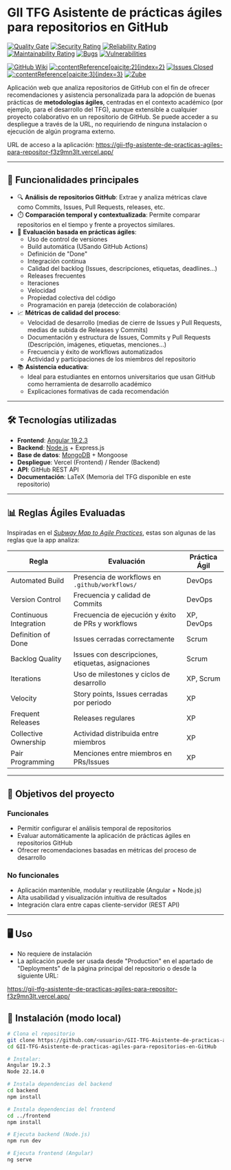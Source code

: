 # GII TFG Asistente de prácticas ágiles para repositorios en GitHub

[![Quality Gate](https://sonarcloud.io/api/project_badges/measure?project=lod1004_GII-TFG-Asistente-de-practicas-agiles-para-repositorios-en-GitHub&metric=alert_status)](https://sonarcloud.io/dashboard?id=lod1004_GII-TFG-Asistente-de-practicas-agiles-para-repositorios-en-GitHub)
[![Security Rating](https://sonarcloud.io/api/project_badges/measure?project=lod1004_GII-TFG-Asistente-de-practicas-agiles-para-repositorios-en-GitHub&metric=security_rating)](https://sonarcloud.io/dashboard?id=lod1004_GII-TFG-Asistente-de-practicas-agiles-para-repositorios-en-GitHub)
[![Reliability Rating](https://sonarcloud.io/api/project_badges/measure?project=lod1004_GII-TFG-Asistente-de-practicas-agiles-para-repositorios-en-GitHub&metric=reliability_rating)](https://sonarcloud.io/dashboard?id=lod1004_GII-TFG-Asistente-de-practicas-agiles-para-repositorios-en-GitHub)
[![Maintainability Rating](https://sonarcloud.io/api/project_badges/measure?project=lod1004_GII-TFG-Asistente-de-practicas-agiles-para-repositorios-en-GitHub&metric=sqale_rating)](https://sonarcloud.io/summary/new_code?id=lod1004_GII-TFG-Asistente-de-practicas-agiles-para-repositorios-en-GitHub)
[![Bugs](https://sonarcloud.io/api/project_badges/measure?project=lod1004_GII-TFG-Asistente-de-practicas-agiles-para-repositorios-en-GitHub&metric=bugs)](https://sonarcloud.io/dashboard?id=lod1004_GII-TFG-Asistente-de-practicas-agiles-para-repositorios-en-GitHub)
[![Vulnerabilities](https://sonarcloud.io/api/project_badges/measure?project=lod1004_GII-TFG-Asistente-de-practicas-agiles-para-repositorios-en-GitHub&metric=vulnerabilities)](https://sonarcloud.io/dashboard?id=lod1004_GII-TFG-Asistente-de-practicas-agiles-para-repositorios-en-GitHub)

[![GitHub Wiki](https://img.shields.io/badge/wiki-available-brightgreen?style=flat-square)](https://github.com/lod1004/GII-TFG-Asistente-de-practicas-agiles-para-repositorios-en-GitHub/wiki)
[![:contentReference[oaicite:2]{index=2}](https://deploy-badge.vercel.app/?url=https://gii-tfg-asistente-de-practicas-agiles-para-repositor-idxbpcutk.vercel.app/&name=app)](https://vercel.com/)
[![Issues Closed](https://img.shields.io/github/issues-closed/lod1004/GII-TFG-Asistente-de-practicas-agiles-para-repositorios-en-GitHub?style=flat-square)](https://github.com/lod1004/GII-TFG-Asistente-de-practicas-agiles-para-repositorios-en-GitHub/issues?q=is%3Aissue+is%3Aclosed)
[![:contentReference[oaicite:3]{index=3}](https://img.shields.io/badge/built%20with-react-blue?style=flat-square&logo=react)](https://reactjs.org)
[![Zube](https://img.shields.io/badge/Managed%20with-Zube-blueviolet?logo=zube)](https://zube.io/lod1004/tfg/w/workspace-1)

Aplicación web que analiza repositorios de GitHub con el fin de ofrecer recomendaciones y asistencia personalizada para la adopción de buenas prácticas de **metodologías ágiles**, centradas en el contexto académico (por ejemplo, para el desarrollo del TFG), aunque extensible a cualquier proyecto colaborativo en un repositorio de GitHub. Se puede acceder a su despliegue a través de la URL, no requiriendo de ninguna instalacíon o ejecución de algún programa externo.

URL de acceso a la aplicación: https://gii-tfg-asistente-de-practicas-agiles-para-repositor-f3z9mn3lt.vercel.app/

---

## 🚀 Funcionalidades principales

- 🔍 **Análisis de repositorios GitHub**: Extrae y analiza métricas clave como Commits, Issues, Pull Requests, releases, etc.
- ⏱️ **Comparación temporal y contextualizada**: Permite comparar repositorios en el tiempo y frente a proyectos similares.
- 🧭 **Evaluación basada en prácticas ágiles**:
  - Uso de control de versiones
  - Build automática (USando GitHub Actions)
  - Definición de "Done"
  - Integración continua
  - Calidad del backlog (Issues, descripciones, etiquetas, deadlines…)
  - Releases frecuentes
  - Iteraciones
  - Velocidad
  - Propiedad colectiva del código
  - Programación en pareja (detección de colaboración)
- 📈 **Métricas de calidad del proceso**:
  - Velocidad de desarrollo (medias de cierre de Issues y Pull Requests, medias de subida de Releases y Commits)
  - Documentación y estructura de Issues, Commits y Pull Requests (Descripción, imágenes, etiquetas, menciones...)
  - Frecuencia y éxito de workflows automatizados
  - Actividad y participaciones de los miembros del repositorio
- 📚 **Asistencia educativa**:
  - Ideal para estudiantes en entornos universitarios que usan GitHub como herramienta de desarrollo académico
  - Explicaciones formativas de cada recomendación

---

## 🛠️ Tecnologías utilizadas

- **Frontend**: [Angular 19.2.3](https://angular.io/)
- **Backend**: [Node.js](https://nodejs.org/) + Express.js
- **Base de datos**: [MongoDB](https://www.mongodb.com/) + Mongoose
- **Despliegue**: Vercel (Frontend) / Render (Backend)
- **API**: GitHub REST API
- **Documentación**: LaTeX (Memoria del TFG disponible en este repositorio)

---

## 📊 Reglas Ágiles Evaluadas

Inspiradas en el [_Subway Map to Agile Practices_](https://www.agilealliance.org), estas son algunas de las reglas que la app analiza:

| Regla                           | Evaluación                                                  | Práctica Ágil              |
|--------------------------------|--------------------------------------------------------------|----------------------------|
| Automated Build                | Presencia de workflows en `.github/workflows/`              | DevOps                     |
| Version Control                | Frecuencia y calidad de Commits                             | DevOps                     |
| Continuous Integration         | Frecuencia de ejecución y éxito de PRs y workflows          | XP, DevOps                 |
| Definition of Done             | Issues cerradas correctamente                               | Scrum                      |
| Backlog Quality                | Issues con descripciones, etiquetas, asignaciones           | Scrum                      |
| Iterations                     | Uso de milestones y ciclos de desarrollo                    | XP, Scrum                  |
| Velocity                       | Story points, Issues cerradas por periodo                   | XP                         |
| Frequent Releases              | Releases regulares                                          | XP                         |
| Collective Ownership           | Actividad distribuida entre miembros                        | XP                         |
| Pair Programming               | Menciones entre miembros en PRs/Issues                      | XP                         |

---

## 🎯 Objetivos del proyecto

### Funcionales

- Permitir configurar el análisis temporal de repositorios
- Evaluar automáticamente la aplicación de prácticas ágiles en repositorios GitHub
- Ofrecer recomendaciones basadas en métricas del proceso de desarrollo

### No funcionales

- Aplicación mantenible, modular y reutilizable (Angular + Node.js)
- Alta usabilidad y visualización intuitiva de resultados
- Integración clara entre capas cliente-servidor (REST API)

---

## 🖥️ Uso

- No requiere de instalación
- La aplicación puede ser usada desde "Production" en el apartado de "Deployments" de la página principal del repositorio o desde la siguiente URL:
  
https://gii-tfg-asistente-de-practicas-agiles-para-repositor-f3z9mn3lt.vercel.app/

## 📌 Instalación (modo local)

```bash
# Clona el repositorio
git clone https://github.com/<usuario>/GII-TFG-Asistente-de-practicas-agiles-para-repositorios-en-GitHub.git
cd GII-TFG-Asistente-de-practicas-agiles-para-repositorios-en-GitHub

# Instalar:
Angular 19.2.3
Node 22.14.0

# Instala dependencias del backend
cd backend
npm install

# Instala dependencias del frontend
cd ../frontend
npm install

# Ejecuta backend (Node.js)
npm run dev

# Ejecuta frontend (Angular)
ng serve
